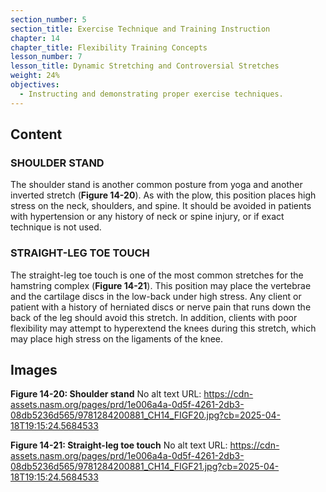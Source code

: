 ```yaml
---
section_number: 5
section_title: Exercise Technique and Training Instruction
chapter: 14
chapter_title: Flexibility Training Concepts
lesson_number: 7
lesson_title: Dynamic Stretching and Controversial Stretches
weight: 24%
objectives:
  - Instructing and demonstrating proper exercise techniques.
---
```


## Content
### SHOULDER STAND

The shoulder stand is another common posture from yoga and another inverted stretch (**Figure 14-20**). As with the plow, this position places high stress on the neck, shoulders, and spine. It should be avoided in patients with hypertension or any history of neck or spine injury, or if exact technique is not used.

### STRAIGHT-LEG TOE TOUCH

The straight-leg toe touch is one of the most common stretches for the hamstring complex (**Figure 14-21**). This position may place the vertebrae and the cartilage discs in the low-back under high stress. Any client or patient with a history of herniated discs or nerve pain that runs down the back of the leg should avoid this stretch. In addition, clients with poor flexibility may attempt to hyperextend the knees during this stretch, which may place high stress on the ligaments of the knee.

## Images

**Figure 14-20: Shoulder stand**
No alt text
URL: https://cdn-assets.nasm.org/pages/prd/1e006a4a-0d5f-4261-2db3-08db5236d565/9781284200881_CH14_FIGF20.jpg?cb=2025-04-18T19:15:24.5684533

**Figure 14-21: Straight-leg toe touch**
No alt text
URL: https://cdn-assets.nasm.org/pages/prd/1e006a4a-0d5f-4261-2db3-08db5236d565/9781284200881_CH14_FIGF21.jpg?cb=2025-04-18T19:15:24.5684533